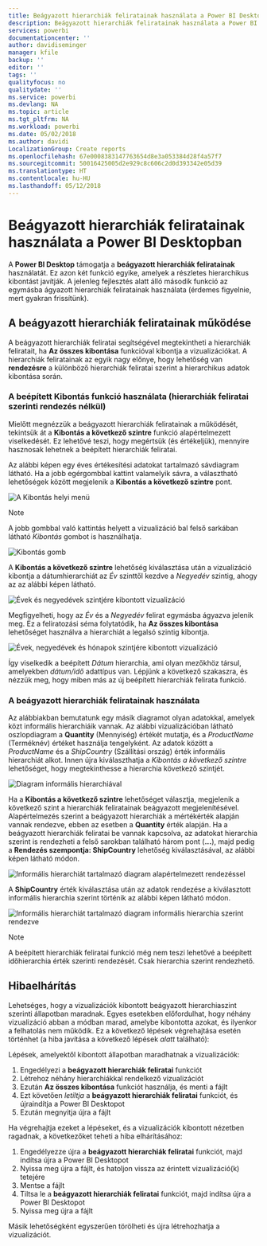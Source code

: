 ```yaml
---
title: Beágyazott hierarchiák feliratainak használata a Power BI Desktopban
description: Beágyazott hierarchiák feliratainak használata a Power BI Desktopban
services: powerbi
documentationcenter: ''
author: davidiseminger
manager: kfile
backup: ''
editor: ''
tags: ''
qualityfocus: no
qualitydate: ''
ms.service: powerbi
ms.devlang: NA
ms.topic: article
ms.tgt_pltfrm: NA
ms.workload: powerbi
ms.date: 05/02/2018
ms.author: davidi
LocalizationGroup: Create reports
ms.openlocfilehash: 67e0008383147763654d8e3a053384d28f4a57f7
ms.sourcegitcommit: 50016425005d2e929c8c606c2d0d393342e05d39
ms.translationtype: HT
ms.contentlocale: hu-HU
ms.lasthandoff: 05/12/2018
---
```

# <a name="use-inline-hierarchy-labels-in-power-bi-desktop"></a>Beágyazott hierarchiák feliratainak használata a Power BI Desktopban
A **Power BI Desktop** támogatja a **beágyazott hierarchiák feliratainak** használatát. Ez azon két funkció egyike, amelyek a részletes hierarchikus kibontást javítják. A jelenleg fejlesztés alatt álló második funkció az egymásba ágyazott hierarchiák feliratainak használata (érdemes figyelnie, mert gyakran frissítünk).   

## <a name="how-inline-hierarchy-labels-work"></a>A beágyazott hierarchiák feliratainak működése
A beágyazott hierarchiák feliratai segítségével megtekintheti a hierarchiák feliratait, ha **Az összes kibontása** funkcióval kibontja a vizualizációkat. A hierarchiák feliratainak az egyik nagy előnye, hogy lehetőség van **rendezésre** a különböző hierarchiák feliratai szerint a hierarchikus adatok kibontása során.

### <a name="using-the-built-in-expand-feature-without-sorting-by-hierarchy-labels"></a>A beépített Kibontás funkció használata (hierarchiák feliratai szerinti rendezés nélkül)
Mielőtt megnézzük a beágyazott hierarchiák feliratainak a működését, tekintsük át a **Kibontás a következő szintre** funkció alapértelmezett viselkedését. Ez lehetővé teszi, hogy megértsük (és értékeljük), mennyire hasznosak lehetnek a beépített hierarchiák feliratai.

Az alábbi képen egy éves értékesítési adatokat tartalmazó sávdiagram látható. Ha a jobb egérgombbal kattint valamelyik sávra, a választható lehetőségek között megjelenik a **Kibontás a következő szintre** pont.

![A Kibontás helyi menü](media/desktop-inline-hierarchy-labels/desktop-inline-hierarchy-labels-menu.png)

> [!NOTE]
> A jobb gombbal való kattintás helyett a vizualizáció bal felső sarkában látható *Kibontás* gombot is használhatja.

  ![Kibontás gomb](media/desktop-inline-hierarchy-labels/desktop-inline-hierarchy-labels-expand-button-finger.png)


A **Kibontás a következő szintre** lehetőség kiválasztása után a vizualizáció kibontja a dátumhierarchiát az *Év* szinttől kezdve a *Negyedév* szintig, ahogy az az alábbi képen látható.

![Évek és negyedévek szintjére kibontott vizualizáció](media/desktop-inline-hierarchy-labels/desktop-inline-hierarchy-labels-qty-year-quarter.png)

Megfigyelheti, hogy az *Év* és a *Negyedév* felirat egymásba ágyazva jelenik meg. Ez a feliratozási séma folytatódik, ha **Az összes kibontása** lehetőséget használva a hierarchiát a legalsó szintig kibontja.

![Évek, negyedévek és hónapok szintjére kibontott vizualizáció](media/desktop-inline-hierarchy-labels/desktop-inline-hierarchy-labels-qty-year-quarter-month.png)

Így viselkedik a beépített *Dátum* hierarchia, ami olyan mezőkhöz társul, amelyekben *dátum/idő* adattípus van. Lépjünk a következő szakaszra, és nézzük meg, hogy miben más az új beépített hierarchiák felirata funkció.

### <a name="using-inline-hierarchy-labels"></a>A beágyazott hierarchiák feliratainak használata
Az alábbiakban bemutatunk egy másik diagramot olyan adatokkal, amelyek közt informális hierarchiáik vannak. Az alábbi vizualizációban látható oszlopdiagram a **Quantity** (Mennyiség) értékét mutatja, és a *ProductName* (Terméknév) értéket használja tengelyként. Az adatok között a *ProductName* és a *ShipCountry* (Szállítási ország) érték informális hierarchiát alkot. Innen újra kiválaszthatja a *Kibontás a következő szintre* lehetőséget, hogy megtekinthesse a hierarchia következő szintjét.

![Diagram informális hierarchiával](media/desktop-inline-hierarchy-labels/desktop-inline-hierarchy-labels-informal-top-expand.png)

Ha a **Kibontás a következő szintre** lehetőséget választja, megjelenik a következő szint a hierarchiák feliratainak beágyazott megjelenítésével. Alapértelmezés szerint a beágyazott hierarchiák a mértékérték alapján vannak rendezve, ebben az esetben a **Quantity** érték alapján. Ha a beágyazott hierarchiák feliratai be vannak kapcsolva, az adatokat hierarchia szerint is rendezheti a felső sarokban található három pont (**...**), majd pedig a **Rendezés szempontja: ShipCountry** lehetőség kiválasztásával, az alábbi képen látható módon.

![Informális hierarchiát tartalmazó diagram alapértelmezett rendezéssel](media/desktop-inline-hierarchy-labels/desktop-inline-hierarchy-labels-informal-sort-quantity.png)

A **ShipCountry** érték kiválasztása után az adatok rendezése a kiválasztott informális hierarchia szerint történik az alábbi képen látható módon.

![Informális hierarchiát tartalmazó diagram informális hierarchia szerint rendezve](media/desktop-inline-hierarchy-labels/desktop-inline-hierarchy-labels-informal-sorted.png)

> [!NOTE]
> A beépített hierarchiák feliratai funkció még nem teszi lehetővé a beépített időhierarchia érték szerinti rendezését. Csak hierarchia szerint rendezhető.
> 
> 

## <a name="troubleshooting"></a>Hibaelhárítás
Lehetséges, hogy a vizualizációk kibontott beágyazott hierarchiaszint szerinti állapotban maradnak. Egyes esetekben előfordulhat, hogy néhány vizualizáció abban a módban marad, amelybe kibontotta azokat, és ilyenkor a felhatolás nem működik. Ez a következő lépések végrehajtása esetén történhet (a hiba javítása a következő lépések *alatt* található):

Lépések, amelyektől kibontott állapotban maradhatnak a vizualizációk:

1. Engedélyezi a **beágyazott hierarchiák feliratai** funkciót
2. Létrehoz néhány hierarchiákkal rendelkező vizualizációt
3. Ezután **Az összes kibontása** funkciót használja, és menti a fájlt
4. Ezt követően *letiltja* a **beágyazott hierarchiák feliratai** funkciót, és újraindítja a Power BI Desktopot
5. Ezután megnyitja újra a fájlt

Ha végrehajtja ezeket a lépéseket, és a vizualizációk kibontott nézetben ragadnak, a következőket teheti a hiba elhárításához:

1. Engedélyezze újra a **beágyazott hierarchiák feliratai** funkciót, majd indítsa újra a Power BI Desktopot
2. Nyissa meg újra a fájlt, és hatoljon vissza az érintett vizualizáció(k) tetejére
3. Mentse a fájlt
4. Tiltsa le a **beágyazott hierarchiák feliratai** funkciót, majd indítsa újra a Power BI Desktopot
5. Nyissa meg újra a fájlt

Másik lehetőségként egyszerűen törölheti és újra létrehozhatja a vizualizációt.

